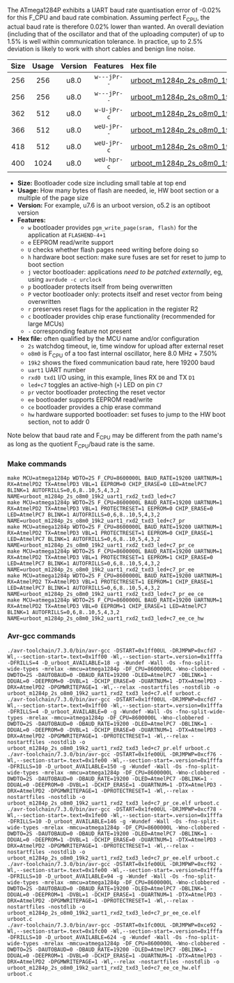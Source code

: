 The ATmega1284P exhibits a UART baud rate quantisation error of -0.02% for this F_CPU and baud rate combination. Assuming perfect F<sub>CPU</sub>, the actual baud rate is therefore 0.02% lower than wanted. An overall deviation (including that of the oscillator and that of the uploading computer) of up to 1.5% is well within communication tolerance. In practice, up to 2.5% deviation is likely to work with short cables and benign line noise.

|Size|Usage|Version|Features|Hex file|
|:-:|:-:|:-:|:-:|:--|
|256|256|u8.0|`w---jPr--`|[urboot_m1284p_2s_o8m0_19k2_uart1_rxd2_txd3_led+c7.hex](https://raw.githubusercontent.com/stefanrueger/urboot.hex/main/boards/urclockmega/atmega1284p/watchdog_2_s/internal_oscillator_o%2B7.50%25/%2B8m000000_hz/%2B%2B19k2_baud/uart1_rxd2_txd3/led%2Bc7/urboot_m1284p_2s_o8m0_19k2_uart1_rxd2_txd3_led%2Bc7.hex)|
|256|256|u8.0|`w---jPr--`|[urboot_m1284p_2s_o8m0_19k2_uart1_rxd2_txd3_led+c7_pr.hex](https://raw.githubusercontent.com/stefanrueger/urboot.hex/main/boards/urclockmega/atmega1284p/watchdog_2_s/internal_oscillator_o%2B7.50%25/%2B8m000000_hz/%2B%2B19k2_baud/uart1_rxd2_txd3/led%2Bc7/urboot_m1284p_2s_o8m0_19k2_uart1_rxd2_txd3_led%2Bc7_pr.hex)|
|362|512|u8.0|`w-U-jPr-c`|[urboot_m1284p_2s_o8m0_19k2_uart1_rxd2_txd3_led+c7_pr_ce.hex](https://raw.githubusercontent.com/stefanrueger/urboot.hex/main/boards/urclockmega/atmega1284p/watchdog_2_s/internal_oscillator_o%2B7.50%25/%2B8m000000_hz/%2B%2B19k2_baud/uart1_rxd2_txd3/led%2Bc7/urboot_m1284p_2s_o8m0_19k2_uart1_rxd2_txd3_led%2Bc7_pr_ce.hex)|
|366|512|u8.0|`weU-jPr--`|[urboot_m1284p_2s_o8m0_19k2_uart1_rxd2_txd3_led+c7_pr_ee.hex](https://raw.githubusercontent.com/stefanrueger/urboot.hex/main/boards/urclockmega/atmega1284p/watchdog_2_s/internal_oscillator_o%2B7.50%25/%2B8m000000_hz/%2B%2B19k2_baud/uart1_rxd2_txd3/led%2Bc7/urboot_m1284p_2s_o8m0_19k2_uart1_rxd2_txd3_led%2Bc7_pr_ee.hex)|
|418|512|u8.0|`weU-jPr-c`|[urboot_m1284p_2s_o8m0_19k2_uart1_rxd2_txd3_led+c7_pr_ee_ce.hex](https://raw.githubusercontent.com/stefanrueger/urboot.hex/main/boards/urclockmega/atmega1284p/watchdog_2_s/internal_oscillator_o%2B7.50%25/%2B8m000000_hz/%2B%2B19k2_baud/uart1_rxd2_txd3/led%2Bc7/urboot_m1284p_2s_o8m0_19k2_uart1_rxd2_txd3_led%2Bc7_pr_ee_ce.hex)|
|400|1024|u8.0|`weU-hpr-c`|[urboot_m1284p_2s_o8m0_19k2_uart1_rxd2_txd3_led+c7_ee_ce_hw.hex](https://raw.githubusercontent.com/stefanrueger/urboot.hex/main/boards/urclockmega/atmega1284p/watchdog_2_s/internal_oscillator_o%2B7.50%25/%2B8m000000_hz/%2B%2B19k2_baud/uart1_rxd2_txd3/led%2Bc7/urboot_m1284p_2s_o8m0_19k2_uart1_rxd2_txd3_led%2Bc7_ee_ce_hw.hex)|

- **Size:** Bootloader code size including small table at top end
- **Usage:** How many bytes of flash are needed, ie, HW boot section or a multiple of the page size
- **Version:** For example, u7.6 is an urboot version, o5.2 is an optiboot version
- **Features:**
  + `w` bootloader provides `pgm_write_page(sram, flash)` for the application at `FLASHEND-4+1`
  + `e` EEPROM read/write support
  + `U` checks whether flash pages need writing before doing so
  + `h` hardware boot section: make sure fuses are set for reset to jump to boot section
  + `j` vector bootloader: applications *need to be patched externally*, eg, using `avrdude -c urclock`
  + `p` bootloader protects itself from being overwritten
  + `P` vector bootloader only: protects itself and reset vector from being overwritten
  + `r` preserves reset flags for the application in the register R2
  + `c` bootloader provides chip erase functionality (recommended for large MCUs)
  + `-` corresponding feature not present
- **Hex file:** often qualified by the MCU name and/or configuration
  + `2s` watchdog timeout, ie, time window for upload after external reset
  + `o8m0` is F<sub>CPU</sub> of a too fast internal oscillator, here 8.0 MHz + 7.50%
  + `19k2` shows the fixed communication baud rate, here 19200 baud
  + `uart1` UART number
  + `rxd0 txd1` I/O using, in this example, lines RX `D0` and TX `D1`
  + `led+c7` toggles an active-high (`+`) LED on pin `C7`
  + `pr` vector bootloader protecting the reset vector
  + `ee` bootloader supports EEPROM read/write
  + `ce` bootloader provides a chip erase command
  + `hw` hardware supported bootloader: set fuses to jump to the HW boot section, not to addr 0


Note below that baud rate and F<sub>CPU</sub> may be different from the path name's as long as the quotient F<sub>CPU</sub>/baud rate is the same.

### Make commands
```
make MCU=atmega1284p WDTO=2S F_CPU=8600000L BAUD_RATE=19200 UARTNUM=1 RX=AtmelPD2 TX=AtmelPD3 VBL=1 EEPROM=0 CHIP_ERASE=0 LED=AtmelPC7 BLINK=1 AUTOFRILLS=0,6,8..10,5,4,3,2 NAME=urboot_m1284p_2s_o8m0_19k2_uart1_rxd2_txd3_led+c7
make MCU=atmega1284p WDTO=2S F_CPU=8600000L BAUD_RATE=19200 UARTNUM=1 RX=AtmelPD2 TX=AtmelPD3 VBL=1 PROTECTRESET=1 EEPROM=0 CHIP_ERASE=0 LED=AtmelPC7 BLINK=1 AUTOFRILLS=0,6,8..10,5,4,3,2 NAME=urboot_m1284p_2s_o8m0_19k2_uart1_rxd2_txd3_led+c7_pr
make MCU=atmega1284p WDTO=2S F_CPU=8600000L BAUD_RATE=19200 UARTNUM=1 RX=AtmelPD2 TX=AtmelPD3 VBL=1 PROTECTRESET=1 EEPROM=0 CHIP_ERASE=1 LED=AtmelPC7 BLINK=1 AUTOFRILLS=0,6,8..10,5,4,3,2 NAME=urboot_m1284p_2s_o8m0_19k2_uart1_rxd2_txd3_led+c7_pr_ce
make MCU=atmega1284p WDTO=2S F_CPU=8600000L BAUD_RATE=19200 UARTNUM=1 RX=AtmelPD2 TX=AtmelPD3 VBL=1 PROTECTRESET=1 EEPROM=1 CHIP_ERASE=0 LED=AtmelPC7 BLINK=1 AUTOFRILLS=0,6,8..10,5,4,3,2 NAME=urboot_m1284p_2s_o8m0_19k2_uart1_rxd2_txd3_led+c7_pr_ee
make MCU=atmega1284p WDTO=2S F_CPU=8600000L BAUD_RATE=19200 UARTNUM=1 RX=AtmelPD2 TX=AtmelPD3 VBL=1 PROTECTRESET=1 EEPROM=1 CHIP_ERASE=1 LED=AtmelPC7 BLINK=1 AUTOFRILLS=0,6,8..10,5,4,3,2 NAME=urboot_m1284p_2s_o8m0_19k2_uart1_rxd2_txd3_led+c7_pr_ee_ce
make MCU=atmega1284p WDTO=2S F_CPU=8600000L BAUD_RATE=19200 UARTNUM=1 RX=AtmelPD2 TX=AtmelPD3 VBL=0 EEPROM=1 CHIP_ERASE=1 LED=AtmelPC7 BLINK=1 AUTOFRILLS=0,6,8..10,5,4,3,2 NAME=urboot_m1284p_2s_o8m0_19k2_uart1_rxd2_txd3_led+c7_ee_ce_hw
```

### Avr-gcc commands
```
./avr-toolchain/7.3.0/bin/avr-gcc -DSTART=0x1ff00UL -DRJMPWP=0xcfd7 -Wl,--section-start=.text=0x1ff00 -Wl,--section-start=.version=0x1fffa -DFRILLS=4 -D_urboot_AVAILABLE=18 -g -Wundef -Wall -Os -fno-split-wide-types -mrelax -mmcu=atmega1284p -DF_CPU=8600000L -Wno-clobbered -DWDTO=2S -DAUTOBAUD=0 -DBAUD_RATE=19200 -DLED=AtmelPC7 -DBLINK=1 -DDUAL=0 -DEEPROM=0 -DVBL=1 -DCHIP_ERASE=0 -DUARTNUM=1 -DTX=AtmelPD3 -DRX=AtmelPD2 -DPGMWRITEPAGE=1 -Wl,--relax -nostartfiles -nostdlib -o urboot_m1284p_2s_o8m0_19k2_uart1_rxd2_txd3_led+c7.elf urboot.c
./avr-toolchain/7.3.0/bin/avr-gcc -DSTART=0x1ff00UL -DRJMPWP=0xcfd7 -Wl,--section-start=.text=0x1ff00 -Wl,--section-start=.version=0x1fffa -DFRILLS=4 -D_urboot_AVAILABLE=0 -g -Wundef -Wall -Os -fno-split-wide-types -mrelax -mmcu=atmega1284p -DF_CPU=8600000L -Wno-clobbered -DWDTO=2S -DAUTOBAUD=0 -DBAUD_RATE=19200 -DLED=AtmelPC7 -DBLINK=1 -DDUAL=0 -DEEPROM=0 -DVBL=1 -DCHIP_ERASE=0 -DUARTNUM=1 -DTX=AtmelPD3 -DRX=AtmelPD2 -DPGMWRITEPAGE=1 -DPROTECTRESET=1 -Wl,--relax -nostartfiles -nostdlib -o urboot_m1284p_2s_o8m0_19k2_uart1_rxd2_txd3_led+c7_pr.elf urboot.c
./avr-toolchain/7.3.0/bin/avr-gcc -DSTART=0x1fe00UL -DRJMPWP=0xcf76 -Wl,--section-start=.text=0x1fe00 -Wl,--section-start=.version=0x1fffa -DFRILLS=10 -D_urboot_AVAILABLE=150 -g -Wundef -Wall -Os -fno-split-wide-types -mrelax -mmcu=atmega1284p -DF_CPU=8600000L -Wno-clobbered -DWDTO=2S -DAUTOBAUD=0 -DBAUD_RATE=19200 -DLED=AtmelPC7 -DBLINK=1 -DDUAL=0 -DEEPROM=0 -DVBL=1 -DCHIP_ERASE=1 -DUARTNUM=1 -DTX=AtmelPD3 -DRX=AtmelPD2 -DPGMWRITEPAGE=1 -DPROTECTRESET=1 -Wl,--relax -nostartfiles -nostdlib -o urboot_m1284p_2s_o8m0_19k2_uart1_rxd2_txd3_led+c7_pr_ce.elf urboot.c
./avr-toolchain/7.3.0/bin/avr-gcc -DSTART=0x1fe00UL -DRJMPWP=0xcf78 -Wl,--section-start=.text=0x1fe00 -Wl,--section-start=.version=0x1fffa -DFRILLS=10 -D_urboot_AVAILABLE=146 -g -Wundef -Wall -Os -fno-split-wide-types -mrelax -mmcu=atmega1284p -DF_CPU=8600000L -Wno-clobbered -DWDTO=2S -DAUTOBAUD=0 -DBAUD_RATE=19200 -DLED=AtmelPC7 -DBLINK=1 -DDUAL=0 -DEEPROM=1 -DVBL=1 -DCHIP_ERASE=0 -DUARTNUM=1 -DTX=AtmelPD3 -DRX=AtmelPD2 -DPGMWRITEPAGE=1 -DPROTECTRESET=1 -Wl,--relax -nostartfiles -nostdlib -o urboot_m1284p_2s_o8m0_19k2_uart1_rxd2_txd3_led+c7_pr_ee.elf urboot.c
./avr-toolchain/7.3.0/bin/avr-gcc -DSTART=0x1fe00UL -DRJMPWP=0xcf92 -Wl,--section-start=.text=0x1fe00 -Wl,--section-start=.version=0x1fffa -DFRILLS=10 -D_urboot_AVAILABLE=94 -g -Wundef -Wall -Os -fno-split-wide-types -mrelax -mmcu=atmega1284p -DF_CPU=8600000L -Wno-clobbered -DWDTO=2S -DAUTOBAUD=0 -DBAUD_RATE=19200 -DLED=AtmelPC7 -DBLINK=1 -DDUAL=0 -DEEPROM=1 -DVBL=1 -DCHIP_ERASE=1 -DUARTNUM=1 -DTX=AtmelPD3 -DRX=AtmelPD2 -DPGMWRITEPAGE=1 -DPROTECTRESET=1 -Wl,--relax -nostartfiles -nostdlib -o urboot_m1284p_2s_o8m0_19k2_uart1_rxd2_txd3_led+c7_pr_ee_ce.elf urboot.c
./avr-toolchain/7.3.0/bin/avr-gcc -DSTART=0x1fc00UL -DRJMPWP=0xce92 -Wl,--section-start=.text=0x1fc00 -Wl,--section-start=.version=0x1fffa -DFRILLS=10 -D_urboot_AVAILABLE=624 -g -Wundef -Wall -Os -fno-split-wide-types -mrelax -mmcu=atmega1284p -DF_CPU=8600000L -Wno-clobbered -DWDTO=2S -DAUTOBAUD=0 -DBAUD_RATE=19200 -DLED=AtmelPC7 -DBLINK=1 -DDUAL=0 -DEEPROM=1 -DVBL=0 -DCHIP_ERASE=1 -DUARTNUM=1 -DTX=AtmelPD3 -DRX=AtmelPD2 -DPGMWRITEPAGE=1 -Wl,--relax -nostartfiles -nostdlib -o urboot_m1284p_2s_o8m0_19k2_uart1_rxd2_txd3_led+c7_ee_ce_hw.elf urboot.c
```

